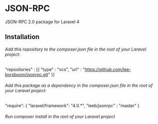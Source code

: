 JSON-RPC
=======

JSON-RPC 2.0 package for Laravel 4


Installation
------------

###### Add this repository to the composer.json file in the root of your Laravel project:

"repositories" : [{
	"type" : "vcs",
	"url" : "https://github.com/lee-borsboom/jsonrpc.git"
}]

###### Add this package as a dependency in the composer.json file in the root of your Laravel project:

"require": {
	"laravel/framework": "4.0.*",
	"leeb/jsonrpc" : "master"
}

###### Run composer install in the root of your Laravel project
